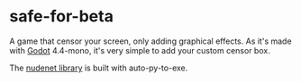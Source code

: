# safe-for-beta

A game that censor your screen, only adding graphical effects. As it's made with [Godot](https://godotengine.org/) 4.4-mono, it's very simple to add your custom censor box.

The [nudenet library](https://github.com/notAI-tech/NudeNet) is built with auto-py-to-exe.
